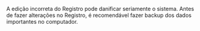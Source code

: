 A edição incorreta do Registro pode danificar seriamente o sistema. Antes de fazer alterações no Registro, é recomendável fazer backup dos dados importantes no computador.